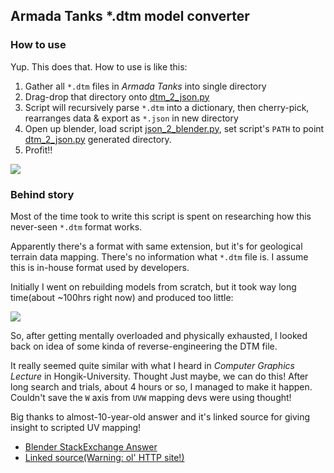 ## Armada Tanks *.dtm model converter

### How to use

Yup. This does that. How to use is like this:

1. Gather all `*.dtm` files in *Armada Tanks* into single directory
2. Drag-drop that directory onto [dtm_2_json.py](dtm_2_json.py)
3. Script will recursively parse `*.dtm` into a dictionary, then cherry-pick, rearranges data & export as `*.json` in new directory
4. Open up blender, load script [json_2_blender.py](json_2_blender.py), set script's `PATH` to point [dtm_2_json.py](dtm_2_json.py) generated directory.
5. Profit!!

![](https://github.com/jupiterbjy/OpenAT/assets/26041217/2e914124-23a1-4112-a319-423baa08870a)

### Behind story

Most of the time took to write this script is spent on researching how this never-seen `*.dtm` format works.

Apparently there's a format with same extension, but it's for geological terrain data mapping.
There's no information what `*.dtm` file is. I assume this is in-house format used by developers. 

Initially I went on rebuilding models from scratch, but it took way long time(about ~100hrs right now) and produced too little:

![](https://github.com/jupiterbjy/OpenAT/assets/26041217/34d6e8bb-c79e-4ac9-971d-1370f68140fa)

So, after getting mentally overloaded and physically exhausted, I looked back on idea of some kinda of reverse-engineering the DTM file.

It really seemed quite similar with what I heard in *Computer Graphics Lecture* in Hongik-University. Thought Just maybe, we can do this!
After long search and trials, about 4 hours or so, I managed to make it happen. Couldn't save the `W` axis from `UVW` mapping devs were using thought! 

Big thanks to almost-10-year-old answer and it's linked source for giving insight to scripted UV mapping!
- [Blender StackExchange Answer](https://blender.stackexchange.com/a/10444/126787)
- [Linked source(Warning: ol' HTTP site!)](http://web.purplefrog.com/~thoth/blender/python-cookbook/barber-pole.html)

